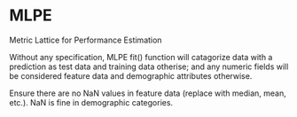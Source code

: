 # MLPE
Metric Lattice for Performance Estimation


Without any specification, MLPE fit() function will catagorize data with a prediction as test data and training data otherise;
and any numeric fields will be considered feature data and demographic attributes otherwise.


Ensure there are no NaN values in feature data (replace with median, mean, etc.). NaN is fine in demographic categories.
